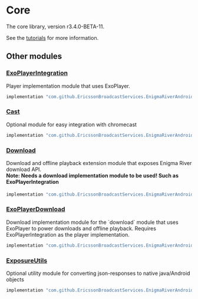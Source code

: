 # Core

The core library, version r3.4.0-BETA-11.

See the [tutorials](tutorials/index.md) for more information.

## Other modules

### [ExoPlayerIntegration](https://github.com/EricssonBroadcastServices/EnigmaRiverAndroidExoPlayerIntegration/tree/r3.4.0-BETA-11)

<p>Player implementation module that uses ExoPlayer.</p>

```gradle
implementation "com.github.EricssonBroadcastServices.EnigmaRiverAndroid:exoplayerintegration:r3.4.0-BETA-11"
```

### [Cast](https://github.com/EricssonBroadcastServices/EnigmaRiverAndroidCast/tree/r3.4.0-BETA-11)

<p>Optional module for easy integration with chromecast</p>

```gradle
implementation "com.github.EricssonBroadcastServices.EnigmaRiverAndroid:cast:r3.4.0-BETA-11"
```

### [Download](https://github.com/EricssonBroadcastServices/EnigmaRiverAndroidDownload/tree/r3.4.0-BETA-11)

<p>Download and offline playback extension module that exposes Enigma River download API.</p>
<h4 style="margin-top: -1em">Note: Needs a download implementation module to be used! Such as ExoPlayerIntegration</h4>

```gradle
implementation "com.github.EricssonBroadcastServices.EnigmaRiverAndroid:download:r3.4.0-BETA-11"
```

### [ExoPlayerDownload](https://github.com/EricssonBroadcastServices/EnigmaRiverAndroidExoPlayerDownload/tree/r3.4.0-BETA-11)

<p>Download implementation module for the `download` module that uses ExoPlayer to power downloads and offline playback. Requires ExoPlayerIntegration as the player implementation.</p>

```gradle
implementation "com.github.EricssonBroadcastServices.EnigmaRiverAndroid:exoPlayerDownload:r3.4.0-BETA-11"
```

### [ExposureUtils](https://github.com/EricssonBroadcastServices/EnigmaRiverAndroidExposureUtils/tree/r3.4.0-BETA-11)

<p>Optional utility module for converting json-responses to native java/Android objects</p>

```gradle
implementation "com.github.EricssonBroadcastServices.EnigmaRiverAndroid:exposureUtils:r3.4.0-BETA-11"
```